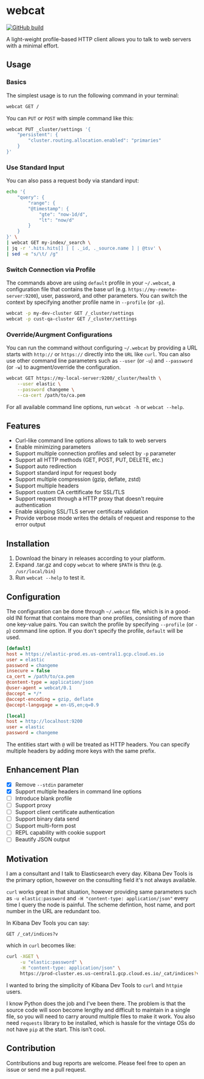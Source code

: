 # webcat

[![GitHub build](https://github.com/blueeaglesam/webcat/actions/workflows/rust.yml/badge.svg)](https://github.com/blueeaglesam/webcat/actions/workflows/rust.yml)

A light-weight profile-based HTTP client allows you to talk to web servers with a minimal effort.

## Usage

### Basics

The simplest usage is to run the following command in your terminal: 

```sh
webcat GET /
```

You can `PUT` or `POST` with simple command like this:

```sh
webcat PUT _cluster/settings '{
    "persistent": {
        "cluster.routing.allocation.enabled": "primaries"
    }
}'
```

### Use Standard Input

You can also pass a request body via standard input: 

```sh
echo '{
    "query": {
        "range": {
        "@timestamp": {
            "gte": "now-1d/d",
            "lt": "now/d"
        }
    }
}' \
| webcat GET my-index/_search \
| jq -r '.hits.hits[] | [ ._id, ._source.name ] | @tsv' \
| sed -e "s/\t/ /g"
```

### Switch Connection via Profile

The commands above are using `default` profile in your `~/.webcat`, a configuration file that contains the base url (e.g. `https://my-remote-server:9200`), user, password, and other parameters. You can switch the context by specifying another profile name in `--profile` (or `-p`). 

```sh
webcat -p my-dev-cluster GET /_cluster/settings
webcat -p cust-qa-cluster GET /_cluster/settings
```

### Override/Aurgment Configurations

 You can run the command without configuring `~/.webcat` by providing a URL starts with `http://` or `https://` directly into the `URL` like `curl`. You can also use other command line parameters such as `--user` (or `-u`) and `--password` (or `-w`) to augment/override the configuration.

```sh
webcat GET https://my-local-server:9200/_cluster/health \
    --user elastic \
    --password changeme \
    --ca-cert /path/to/ca.pem
```

For all available command line options, run `webcat -h` or `webcat --help`.

## Features

- Curl-like command line options allows to talk to web servers
- Enable minimizing parameters 
- Support multiple connection profiles and select by `-p` parameter
- Support all HTTP methods (GET, POST, PUT, DELETE, etc.)
- Support auto redirection
- Support standard input for request body
- Support multiple compression (gzip, deflate, zstd)
- Support multiple headers
- Support custom CA certtificate for SSL/TLS
- Support request through a HTTP proxy that doesn't require authentication
- Enable skipping SSL/TLS server certificate validation
- Provide verbose mode writes the details of request and response to the error output

## Installation

1. Download the binary in releases according to your platform.
1. Expand .tar.gz and copy `webcat` to where `$PATH` is thru (e.g. `/usr/local/bin`)
1. Run `webcat --help` to test it.

## Configuration

The configuration can be done through `~/.webcat` file, which is in a good-old INI format that contains more than one profiles, consisting of more than one key-value pairs. You can switch the profile by specifying `--profile` (or `-p`) command line option. If you don't specify the profile, `default` will be used.

```ini
[default]
host = https://elastic-prod.es.us-central1.gcp.cloud.es.io
user = elastic
password = changeme
insecure = false
ca_cert = /path/to/ca.pem
@content-type = application/json
@user-agent = webcat/0.1
@accept = */*
@accept-encoding = gzip, deflate
@accept-langugage = en-US,en;q=0.9

[local]
host = http://localhost:9200
user = elastic
password = changeme
```

The entities start with `@` will be treated as HTTP headers. You can specify multiple headers by adding more keys with the same prefix. 

## Enhancement Plan

- [x] Remove `--stdin` parameter
- [x] Support multiple headers in command line options
- [ ] Introduce blank profile
- [ ] Support proxy
- [ ] Support client certificate authentication
- [ ] Support binary data send
- [ ] Support multi-form post
- [ ] REPL capability with cookie support
- [ ] Beautify JSON output

## Motivation

I am a consultant and I talk to Elasticsearch every day. Kibana Dev Tools is the primary option, however on the consulting field it's not always available. 

`curl` works great in that situation, however providing same parameters such as `-u elastic:password` and `-H "content-type: application/json"` every time I query the node is painful. The scheme defintion, host name, and port number in the URL are redundant too. 

In Kibana Dev Tools you can say:

`GET /_cat/indices?v` 

which in `curl` becomes like:

```sh
curl -XGET \
     -u "elastic:password" \
     -H "content-type: application/json" \
     https://prod-cluster.es.us-central1.gcp.cloud.es.io/_cat/indices?v
```

I wanted to bring the simplicity of Kibana Dev Tools to `curl` and `httpie` users.

I know Python does the job and I've been there. The problem is that the source code will soon become lengthy and difficult to maintain in a single file, so you will need to carry around multiple files to make it work. You also need `requests` library to be installed, which is hassle for the vintage OSs do not have `pip` at the start. This isn't cool.

## Contribution

Contributions and bug reports are welcome. Please feel free to open an issue or send me a pull request.

